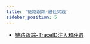 ```yaml
---
title: '链路跟踪-最佳实践'
sidebar_position: 5
---
```


- [链路跟踪-TraceID注入和获取](output/goframe-v2.2-md/核心组件-重点/链路跟踪/链路跟踪-最佳实践/链路跟踪-TraceID注入和获取)
